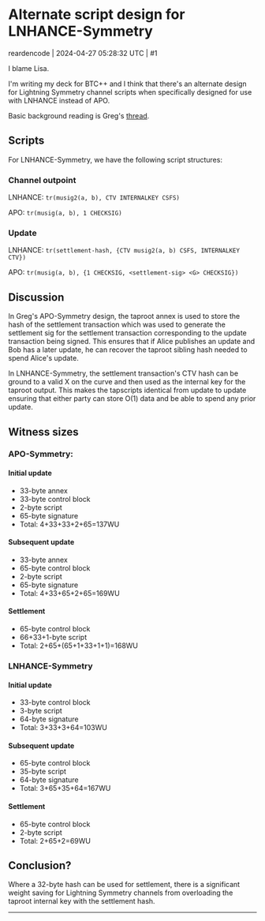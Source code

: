 # Alternate script design for LNHANCE-Symmetry

reardencode | 2024-04-27 05:28:32 UTC | #1

I blame Lisa.

I'm writing my deck for BTC++ and I think that there's an alternate design for Lightning Symmetry channel scripts when specifically designed for use with LNHANCE instead of APO.

Basic background reading is Greg's [thread](https://delvingbitcoin.org/t/ln-symmetry-project-recap/359).

## Scripts

For LNHANCE-Symmetry, we have the following script structures:

### Channel outpoint

LNHANCE: `tr(musig2(a, b), CTV INTERNALKEY CSFS)`

APO: `tr(musig(a, b), 1 CHECKSIG)`

### Update

LNHANCE: `tr(settlement-hash, {CTV musig2(a, b) CSFS, INTERNALKEY CTV})`

APO: `tr(musig(a, b), {1 CHECKSIG, <settlement-sig> <G> CHECKSIG})`

## Discussion

In Greg's APO-Symmetry design, the taproot annex is used to store the hash of the settlement transaction which was used to generate the settlement sig for the settlement transaction corresponding to the update transaction being signed. This ensures that if Alice publishes an update and Bob has a later update, he can recover the taproot sibling hash needed to spend Alice's update.

In LNHANCE-Symmetry, the settlement transaction's CTV hash can be ground to a valid X on the curve and then used as the internal key for the taproot output. This makes the tapscripts identical from update to update ensuring that either party can store O(1) data and be able to spend any prior update.

## Witness sizes

### APO-Symmetry:

#### Initial update

* 33-byte annex
* 33-byte control block
* 2-byte script
* 65-byte signature
* Total: 4+33+33+2+65=137WU

#### Subsequent update

* 33-byte annex
* 65-byte control block
* 2-byte script
* 65-byte signature
* Total: 4+33+65+2+65=169WU

#### Settlement

* 65-byte control block
* 66+33+1-byte script
* Total: 2+65+(65+1+33+1+1)=168WU

### LNHANCE-Symmetry

#### Initial update

* 33-byte control block
* 3-byte script
* 64-byte signature
* Total: 3+33+3+64=103WU

#### Subsequent update

* 65-byte control block
* 35-byte script
* 64-byte signature
* Total: 3+65+35+64=167WU

#### Settlement

* 65-byte control block
* 2-byte script
* Total: 2+65+2=69WU

## Conclusion?

Where a 32-byte hash can be used for settlement, there is a significant weight saving for Lightning Symmetry channels from overloading the taproot internal key with the settlement hash.

-------------------------

